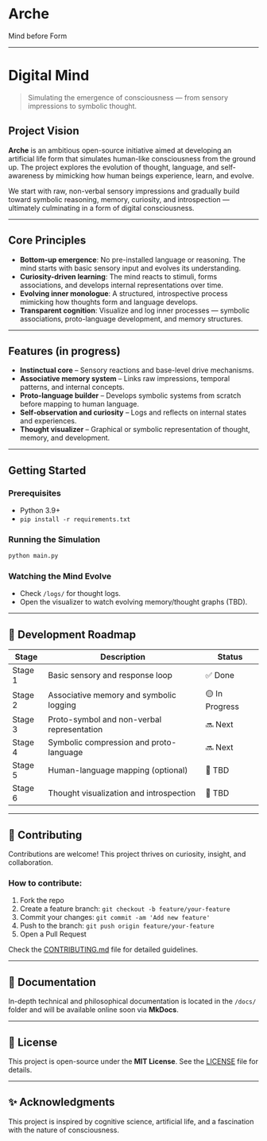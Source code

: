 # Arche
Mind before Form 


---

# Digital Mind

> Simulating the emergence of consciousness — from sensory impressions to symbolic thought.

## Project Vision

**Arche** is an ambitious open-source initiative aimed at developing an artificial life form that simulates human-like consciousness from the ground up. The project explores the evolution of thought, language, and self-awareness by mimicking how human beings experience, learn, and evolve.

We start with raw, non-verbal sensory impressions and gradually build toward symbolic reasoning, memory, curiosity, and introspection — ultimately culminating in a form of digital consciousness.

---

## Core Principles

* **Bottom-up emergence**: No pre-installed language or reasoning. The mind starts with basic sensory input and evolves its understanding.
* **Curiosity-driven learning**: The mind reacts to stimuli, forms associations, and develops internal representations over time.
* **Evolving inner monologue**: A structured, introspective process mimicking how thoughts form and language develops.
* **Transparent cognition**: Visualize and log inner processes — symbolic associations, proto-language development, and memory structures.

---

##  Features (in progress)

*  **Instinctual core** – Sensory reactions and base-level drive mechanisms.
*  **Associative memory system** – Links raw impressions, temporal patterns, and internal concepts.
*  **Proto-language builder** – Develops symbolic systems from scratch before mapping to human language.
*  **Self-observation and curiosity** – Logs and reflects on internal states and experiences.
*  **Thought visualizer** – Graphical or symbolic representation of thought, memory, and development.


---

## Getting Started

### Prerequisites

* Python 3.9+
* `pip install -r requirements.txt`

### Running the Simulation

```bash
python main.py
```

### Watching the Mind Evolve

* Check `/logs/` for thought logs.
* Open the visualizer to watch evolving memory/thought graphs (TBD).

---

## 🧪 Development Roadmap

| Stage   | Description                                | Status         |
| ------- | ------------------------------------------ | -------------- |
| Stage 1 | Basic sensory and response loop            | ✅ Done         |
| Stage 2 | Associative memory and symbolic logging    | 🟡 In Progress |
| Stage 3 | Proto-symbol and non-verbal representation | 🔜 Next        |
| Stage 4 | Symbolic compression and proto-language    | 🔜 Next        |
| Stage 5 | Human-language mapping (optional)          | 🔲 TBD         |
| Stage 6 | Thought visualization and introspection    | 🔲 TBD         |

---

## 🤝 Contributing

Contributions are welcome! This project thrives on curiosity, insight, and collaboration.

### How to contribute:

1. Fork the repo
2. Create a feature branch: `git checkout -b feature/your-feature`
3. Commit your changes: `git commit -am 'Add new feature'`
4. Push to the branch: `git push origin feature/your-feature`
5. Open a Pull Request

Check the [CONTRIBUTING.md](CONTRIBUTING.md) file for detailed guidelines.

---

## 📖 Documentation

In-depth technical and philosophical documentation is located in the `/docs/` folder and will be available online soon via **MkDocs**.

---

## 📜 License

This project is open-source under the **MIT License**. See the [LICENSE](LICENSE) file for details.

---

## ✨ Acknowledgments

This project is inspired by cognitive science, artificial life, and a fascination with the nature of consciousness.

